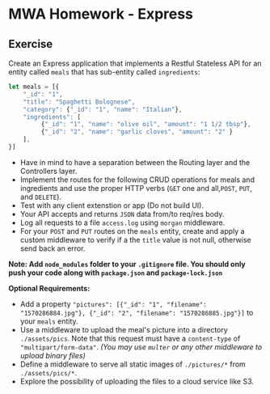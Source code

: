 # MWA Homework - Express
## Exercise
Create an Express application that implements a Restful Stateless API for an entity called `meals` that has sub-entity called `ingredients`:
```javascript
let meals = [{
    "_id": "1", 
    "title": "Spaghetti Bolognese", 
    "category": {"_id": "1", "name": "Italian"},
    "ingredients": [
         {"_id": "1", "name": "olive oil", "amount": "1 1/2 tbsp"}, 
         {"_id": "2", "name": "garlic cloves", "amount": "2" }
    ],
}]
```
* Have in mind to have a separation between the Routing layer and the Controllers layer. 
* Implement the routes for the following CRUD operations for meals and ingredients and use the proper HTTP verbs (`GET` one and all,`POST`, `PUT`, and `DELETE`).
* Test with any client extenstion or app (Do not build UI).
* Your API accepts and returns `JSON` data from/to req/res body.
* Log all requests to a file `access.log` using `morgan` middleware. 
* For your `POST` and `PUT` routes on the `meals` entity, create and apply a custom middleware to verify if a the `title` value is not null, otherwise send back an error.
  
**Note: Add `node_modules` folder to your `.gitignore` file. You should only push your code along with `package.json` and `package-lock.json`**
  
**Optional Requirements:** 
* Add a property `"pictures": [{"_id": "1", "filename": "1570286884.jpg"}, {"_id": "2", "filename": "1570286885.jpg"}]` to your `meals` entity.
* Use a middleware to upload the meal's picture into a directory `./assets/pics`. Note that this request must have a `content-type` of `"multipart/form-data"`. *(You may use `multer` or any other middleware to upload binary files)*
* Define a middleware to serve all static images of `./pictures/*` from `./assets/pics/*`.
* Explore the possibility of uploading the files to a cloud service like S3.
